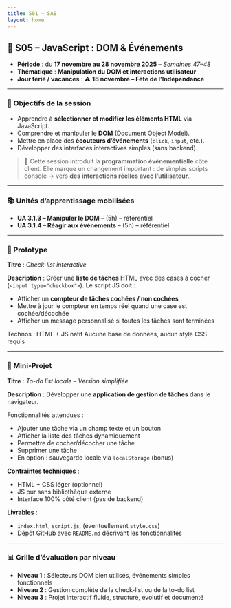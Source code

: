 ```yaml
---
title: S01 – SAS 
layout: home
---
```


## **📅 S05 – JavaScript : DOM & Événements**

- **Période** : du **17 novembre au 28 novembre 2025** – *Semaines 47–48*
- **Thématique** : **Manipulation du DOM et interactions utilisateur**
- **Jour férié / vacances** : ⚠️ **18 novembre – Fête de l’Indépendance**

---

### 🧭 Objectifs de la session

* Apprendre à **sélectionner et modifier les éléments HTML** via JavaScript.
* Comprendre et manipuler le **DOM** (Document Object Model).
* Mettre en place des **écouteurs d’événements** (`click`, `input`, etc.).
* Développer des interfaces interactives simples (sans backend).

> 🎯 Cette session introduit la **programmation événementielle** côté client. Elle marque un changement important : de simples scripts console → vers **des interactions réelles avec l’utilisateur**.

---

### 📚 Unités d’apprentissage mobilisées

* **UA 3.1.3 – Manipuler le DOM** – (5h) – référentiel
* **UA 3.1.4 – Réagir aux événements** – (5h) – référentiel

---

### 🧩 Prototype

**Titre** : *Check-list interactive*

**Description** :
Créer une **liste de tâches** HTML avec des cases à cocher (`<input type="checkbox">`).
Le script JS doit :

* Afficher un **compteur de tâches cochées / non cochées**
* Mettre à jour le compteur en temps réel quand une case est cochée/décochée
* Afficher un message personnalisé si toutes les tâches sont terminées

Technos : HTML + JS natif
Aucune base de données, aucun style CSS requis

---

### 🧪 Mini-Projet

**Titre** : *To-do list locale – Version simplifiée*

**Description** :
Développer une **application de gestion de tâches** dans le navigateur.

Fonctionnalités attendues :

* Ajouter une tâche via un champ texte et un bouton
* Afficher la liste des tâches dynamiquement
* Permettre de cocher/décocher une tâche
* Supprimer une tâche
* En option : sauvegarde locale via `localStorage` (bonus)

**Contraintes techniques** :

* HTML + CSS léger (optionnel)
* JS pur sans bibliothèque externe
* Interface 100% côté client (pas de backend)

**Livrables** :

* `index.html`, `script.js`, (éventuellement `style.css`)
* Dépôt GitHub avec `README.md` décrivant les fonctionnalités

---

### 📊 Grille d’évaluation par niveau

* **Niveau 1** : Sélecteurs DOM bien utilisés, événements simples fonctionnels
* **Niveau 2** : Gestion complète de la check-list ou de la to-do list
* **Niveau 3** : Projet interactif fluide, structuré, évolutif et documenté

